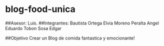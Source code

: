 # blog-food-unica
##Asesor:
Luis.
##Integrantes:
Bautista Ortega Elvia
Moreno Peralta Angel Eduardo
Tobon Sosa Edgar

##Objetivo
Crear un Blog de comida fantastica y emocionante!